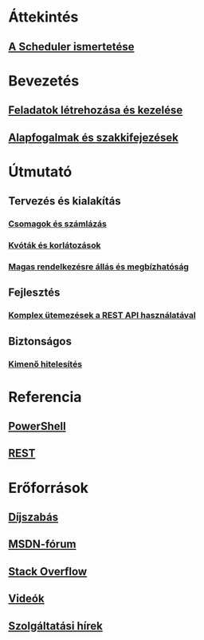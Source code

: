 

# Áttekintés
## [A Scheduler ismertetése](scheduler-intro.md)

# Bevezetés
## [Feladatok létrehozása és kezelése](scheduler-get-started-portal.md)
## [Alapfogalmak és szakkifejezések](scheduler-concepts-terms.md)

# Útmutató
## Tervezés és kialakítás
### [Csomagok és számlázás](scheduler-plans-billing.md)
### [Kvóták és korlátozások](scheduler-limits-defaults-errors.md)
### [Magas rendelkezésre állás és megbízhatóság](scheduler-high-availability-reliability.md)

## Fejlesztés
### [Komplex ütemezések a REST API használatával](scheduler-advanced-complexity.md)


## Biztonságos
### [Kimenő hitelesítés](scheduler-outbound-authentication.md)

# Referencia
## [PowerShell](/powershell/module/azurerm.scheduler)
## [REST](/rest/api/scheduler)

# Erőforrások
## [Díjszabás](https://azure.microsoft.com/pricing/details/scheduler/)
## [MSDN-fórum](https://social.msdn.microsoft.com/Forums/home?forum=azurescheduler)
## [Stack Overflow](http://stackoverflow.com/questions/tagged/azure-scheduler)
## [Videók](https://azure.microsoft.com/documentation/videos/index/?services=scheduler)
## [Szolgáltatási hírek](https://azure.microsoft.com/updates/?product=scheduler)



